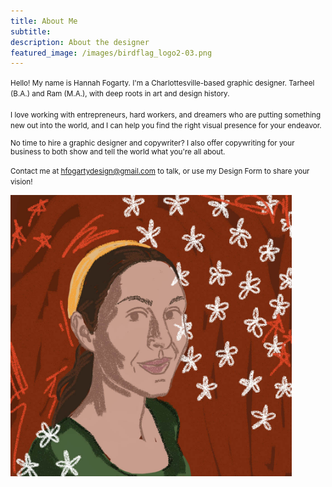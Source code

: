 ```yaml
---
title: About Me
subtitle:
description: About the designer
featured_image: /images/birdflag_logo2-03.png
---
```

<small> Hello! My name is Hannah Fogarty. I'm a Charlottesville-based graphic designer. Tarheel (B.A.) and Ram (M.A.), with deep roots in art and design history.
<br>
<br>
I love working with entrepreneurs, hard workers, and dreamers who are putting something new out into the world, and I can help you find the right visual presence for your endeavor.

No time to hire a graphic designer and copywriter? I also offer copywriting for your business to both show and tell the world what you're all about.  

Contact me at hfogartydesign@gmail.com to talk, or use my Design Form to share your vision! </small>


<img src="/images/portrait.jpg" width="450">

